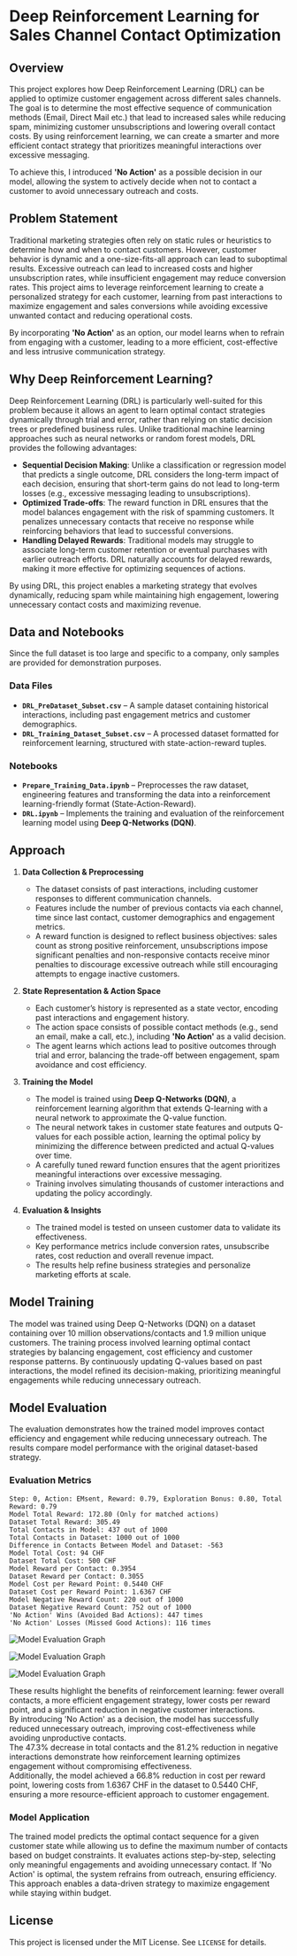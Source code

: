 # Deep Reinforcement Learning for Sales Channel Contact Optimization

## Overview

This project explores how Deep Reinforcement Learning (DRL) can be applied to optimize customer engagement across different sales channels. The goal is to determine the most effective sequence of communication methods (Email, Direct Mail etc.) that lead to increased sales while reducing spam, minimizing customer unsubscriptions and lowering overall contact costs. By using reinforcement learning, we can create a smarter and more efficient contact strategy that prioritizes meaningful interactions over excessive messaging. 

To achieve this, I introduced **'No Action'** as a possible decision in our model, allowing the system to actively decide when not to contact a customer to avoid unnecessary outreach and costs.

## Problem Statement

Traditional marketing strategies often rely on static rules or heuristics to determine how and when to contact customers. However, customer behavior is dynamic and a one-size-fits-all approach can lead to suboptimal results. Excessive outreach can lead to increased costs and higher unsubscription rates, while insufficient engagement may reduce conversion rates. This project aims to leverage reinforcement learning to create a personalized strategy for each customer, learning from past interactions to maximize engagement and sales conversions while avoiding excessive unwanted contact and reducing operational costs. 

By incorporating **'No Action'** as an option, our model learns when to refrain from engaging with a customer, leading to a more efficient, cost-effective and less intrusive communication strategy.

## Why Deep Reinforcement Learning?

Deep Reinforcement Learning (DRL) is particularly well-suited for this problem because it allows an agent to learn optimal contact strategies dynamically through trial and error, rather than relying on static decision trees or predefined business rules. Unlike traditional machine learning approaches such as neural networks or random forest models, DRL provides the following advantages:

- **Sequential Decision Making**: Unlike a classification or regression model that predicts a single outcome, DRL considers the long-term impact of each decision, ensuring that short-term gains do not lead to long-term losses (e.g., excessive messaging leading to unsubscriptions).
- **Optimized Trade-offs**: The reward function in DRL ensures that the model balances engagement with the risk of spamming customers. It penalizes unnecessary contacts that receive no response while reinforcing behaviors that lead to successful conversions.
- **Handling Delayed Rewards**: Traditional models may struggle to associate long-term customer retention or eventual purchases with earlier outreach efforts. DRL naturally accounts for delayed rewards, making it more effective for optimizing sequences of actions.

By using DRL, this project enables a marketing strategy that evolves dynamically, reducing spam while maintaining high engagement, lowering unnecessary contact costs and maximizing revenue.

## Data and Notebooks

Since the full dataset is too large and specific to a company, only samples are provided for demonstration purposes.

### Data Files
- **`DRL_PreDataset_Subset.csv`** – A sample dataset containing historical interactions, including past engagement metrics and customer demographics.
- **`DRL_Training_Dataset_Subset.csv`** – A processed dataset formatted for reinforcement learning, structured with state-action-reward tuples.

### Notebooks
- **`Prepare_Training_Data.ipynb`** – Preprocesses the raw dataset, engineering features and transforming the data into a reinforcement learning-friendly format (State-Action-Reward).
- **`DRL.ipynb`** – Implements the training and evaluation of the reinforcement learning model using **Deep Q-Networks (DQN)**.


## Approach

1. **Data Collection & Preprocessing**

   - The dataset consists of past interactions, including customer responses to different communication channels.
   - Features include the number of previous contacts via each channel, time since last contact, customer demographics and engagement metrics.
   - A reward function is designed to reflect business objectives: sales count as strong positive reinforcement, unsubscriptions impose significant penalties and non-responsive contacts receive minor penalties to discourage excessive outreach while still encouraging attempts to engage inactive customers.

2. **State Representation & Action Space**

   - Each customer’s history is represented as a state vector, encoding past interactions and engagement history.
   - The action space consists of possible contact methods (e.g., send an email, make a call, etc.), including **'No Action'** as a valid decision.
   - The agent learns which actions lead to positive outcomes through trial and error, balancing the trade-off between engagement, spam avoidance and cost efficiency.

3. **Training the Model**

   - The model is trained using **Deep Q-Networks (DQN)**, a reinforcement learning algorithm that extends Q-learning with a neural network to approximate the Q-value function.
   - The neural network takes in customer state features and outputs Q-values for each possible action, learning the optimal policy by minimizing the difference between predicted and actual Q-values over time.
   - A carefully tuned reward function ensures that the agent prioritizes meaningful interactions over excessive messaging.
   - Training involves simulating thousands of customer interactions and updating the policy accordingly.

4. **Evaluation & Insights**

   - The trained model is tested on unseen customer data to validate its effectiveness.
   - Key performance metrics include conversion rates, unsubscribe rates, cost reduction and overall revenue impact.
   - The results help refine business strategies and personalize marketing efforts at scale.

## Model Training

The model was trained using Deep Q-Networks (DQN) on a dataset containing over 10 million observations/contacts and 1.9 million unique customers. The training process involved learning optimal contact strategies by balancing engagement, cost efficiency and customer response patterns. By continuously updating Q-values based on past interactions, the model refined its decision-making, prioritizing meaningful engagements while reducing unnecessary outreach.

## Model Evaluation

The evaluation demonstrates how the trained model improves contact efficiency and engagement while reducing unnecessary outreach. The results compare model performance with the original dataset-based strategy.

### Evaluation Metrics
```
Step: 0, Action: EMsent, Reward: 0.79, Exploration Bonus: 0.80, Total Reward: 0.79
Model Total Reward: 172.80 (Only for matched actions)
Dataset Total Reward: 305.49
Total Contacts in Model: 437 out of 1000
Total Contacts in Dataset: 1000 out of 1000
Difference in Contacts Between Model and Dataset: -563
Model Total Cost: 94 CHF
Dataset Total Cost: 500 CHF
Model Reward per Contact: 0.3954
Dataset Reward per Contact: 0.3055
Model Cost per Reward Point: 0.5440 CHF
Dataset Cost per Reward Point: 1.6367 CHF
Model Negative Reward Count: 220 out of 1000
Dataset Negative Reward Count: 752 out of 1000
'No Action' Wins (Avoided Bad Actions): 447 times
'No Action' Losses (Missed Good Actions): 116 times
```

![Model Evaluation Graph](images/ModelVsDataset1.png)

![Model Evaluation Graph](images/ModelVsDataset2.png)

![Model Evaluation Graph](images/ModelVsDataset3.png)


These results highlight the benefits of reinforcement learning: fewer overall contacts, a more efficient engagement strategy, lower costs per reward point, and a significant reduction in negative customer interactions.  
By introducing 'No Action' as a decision, the model has successfully reduced unnecessary outreach, improving cost-effectiveness while avoiding unproductive contacts.  
The 47.3% decrease in total contacts and the 81.2% reduction in negative interactions demonstrate how reinforcement learning optimizes engagement without compromising effectiveness.  
Additionally, the model achieved a 66.8% reduction in cost per reward point, lowering costs from 1.6367 CHF in the dataset to 0.5440 CHF, ensuring a more resource-efficient approach to customer engagement.


### Model Application

The trained model predicts the optimal contact sequence for a given customer state while allowing us to define the maximum number of contacts based on budget constraints. 
It evaluates actions step-by-step, selecting only meaningful engagements and avoiding unnecessary contact. 
If 'No Action' is optimal, the system refrains from outreach, ensuring efficiency. 
This approach enables a data-driven strategy to maximize engagement while staying within budget.

## License

This project is licensed under the MIT License. See `LICENSE` for details.

